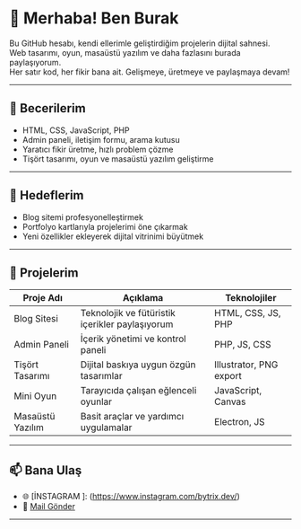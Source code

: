 # 👋 Merhaba! Ben Burak

Bu GitHub hesabı, kendi ellerimle geliştirdiğim projelerin dijital sahnesi.  
Web tasarımı, oyun, masaüstü yazılım ve daha fazlasını burada paylaşıyorum.  
Her satır kod, her fikir bana ait. Gelişmeye, üretmeye ve paylaşmaya devam!

---

## 🚀 Becerilerim

- HTML, CSS, JavaScript, PHP
- Admin paneli, iletişim formu, arama kutusu
- Yaratıcı fikir üretme, hızlı problem çözme
- Tişört tasarımı, oyun ve masaüstü yazılım geliştirme

---

## 🎯 Hedeflerim

- Blog sitemi profesyonelleştirmek  
- Portfolyo kartlarıyla projelerimi öne çıkarmak  
- Yeni özellikler ekleyerek dijital vitrinimi büyütmek

---

## 📂 Projelerim

| Proje Adı         | Açıklama                                      | Teknolojiler             |
|------------------|-----------------------------------------------|--------------------------|
| Blog Sitesi      | Teknolojik ve fütüristik içerikler paylaşıyorum | HTML, CSS, JS, PHP       |
| Admin Paneli     | İçerik yönetimi ve kontrol paneli               | PHP, JS, CSS             |
| Tişört Tasarımı  | Dijital baskıya uygun özgün tasarımlar         | Illustrator, PNG export  |
| Mini Oyun        | Tarayıcıda çalışan eğlenceli oyunlar            | JavaScript, Canvas       |
| Masaüstü Yazılım | Basit araçlar ve yardımcı uygulamalar           | Electron, JS             |

---

## 📫 Bana Ulaş

- 🌐 [İNSTAGRAM ]: (https://www.instagram.com/bytrix.dev/)
- 📧 [Mail Gönder](burakaydin0440@gmail.com)


---
